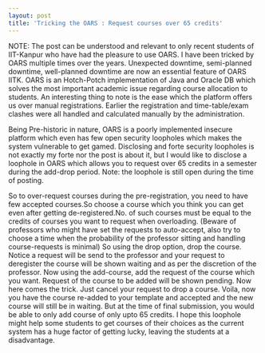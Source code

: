 ```yaml
---
layout: post
title: 'Tricking the OARS : Request courses over 65 credits'
---
```


NOTE: The post can be understood and relevant to only recent students of IIT-Kanpur who have had the pleasure to use OARS.
I have been tricked by OARS multiple times over the years. Unexpected downtime, semi-planned downtime, well-planned downtime are now an essential feature of OARS IITK. 
OARS is an Hotch-Potch implementation of Java and Oracle DB which solves the most important academic issue regarding course allocation to students. An interesting thing to note is the ease which the platform offers us over manual registrations. Earlier the registration and time-table/exam clashes were all handled and calculated manually by the administration.

Being Pre-historic in nature, OARS is a poorly implemented insecure platform which even has few open security loopholes which makes the system vulnerable to get gamed. Disclosing and forte security loopholes is not exactly my forte nor the post is about it, but I would like to disclose a loophole in OARS which allows you to request over 65 credits in a semester during the add-drop period. Note: the loophole is still open during the time of posting.

So to over-request courses during the pre-registration, you need to have few accepted courses.So choose a course which you think you can get even after getting de-registered.No. of such courses must be equal to the credits of courses you want to request when overloading. (Beware of professors who might have set the requests to auto-accept, also try to choose a time when the probability of the professor sitting and handling course-requests is minimal) So using the drop option, drop the course. Notice a request will be send to the professor and your request to deregister the course will be shown waiting and as per the discretion of the professor. Now using the add-course, add the request of the course which you want. Request of the course to be added will be shown pending.
 Now here comes the trick. Just cancel your request to drop a course. Voila, now you have the course re-added to your template and accepted and the new course will still be in waiting. 
But at the time of final submission, you would be able to only add course of only upto 65 credits.
I hope this loophole might help some students to get courses of their choices as the current system has a huge factor of getting lucky, leaving the students at a disadvantage.